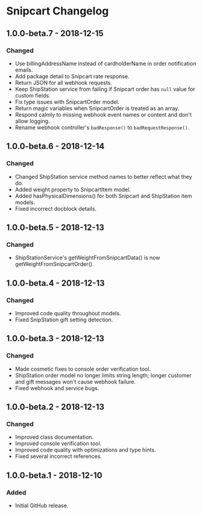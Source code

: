 # Snipcart Changelog

## 1.0.0-beta.7 - 2018-12-15
### Changed
- Use billingAddressName instead of cardholderName in order notification emails.
- Add package detail to Snipcart rate response.
- Return JSON for all webhook requests.
- Keep ShipStation service from failing if Snipcart order has `null` value for custom fields.
- Fix type issues with SnipcartOrder model.
- Return magic variables when SnipcartOrder is treated as an array.
- Respond calmly to missing webhook event names or content and don't allow logging.
- Rename webhook controller's `badResponse()` to `badRequestResponse()`.

## 1.0.0-beta.6 - 2018-12-14
### Changed
- Changed ShipStation service method names to better reflect what they do.
- Added weight property to SnipcartItem model.
- Added hasPhysicalDimensions() for both Snipcart and ShipStation item models.
- Fixed incorrect docblock details.

## 1.0.0-beta.5 - 2018-12-13
### Changed
- ShipStationService's getWeightFromSnipcartData() is now getWeightFromSnipcartOrder().

## 1.0.0-beta.4 - 2018-12-13
### Changed
- Improved code quality throughout models.
- Fixed SnipStation gift setting detection.

## 1.0.0-beta.3 - 2018-12-13
### Changed
- Made cosmetic fixes to console order verification tool.
- ShipStation order model no longer limits string length; longer customer and gift messages won't cause webhook failure.
- Fixed webhook and service bugs.

## 1.0.0-beta.2 - 2018-12-13
### Changed
- Improved class documentation.
- Improved console verification tool.
- Improved code quality with optimizations and type hints.
- Fixed several incorrect references.

## 1.0.0-beta.1 - 2018-12-10
### Added
- Initial GitHub release.
